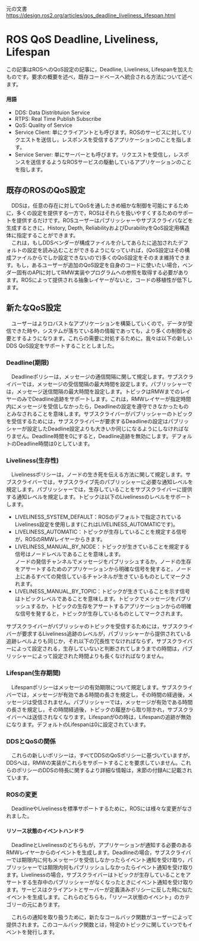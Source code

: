 元の文書  
https://design.ros2.org/articles/qos_deadline_liveliness_lifespan.html

# ROS QoS Deadline, Liveliness, Lifespan

この記事はROSへのQoS設定の記事に，Deadline, Liveliness, Lifespanを加えたものです。要求の概要を述べ，既存コードベースへ統合される方法について述べます。

#### 用語

- DDS: Data Distribtuion Service
- RTPS: Real Time Publish Subscribe
- QoS: Quality of Service
- Service Client: 単にクライアントとも呼びます。ROSのサービスに対してリクエストを送信し，レスポンスを受信するアプリケーションのことを指します。
- Service Server: 単にサーバーとも呼びます。リクエストを受信し，レスポンスを送信するようなROSサービスの駆動しているアプリケーションのことを指します。

## 既存のROSのQoS設定

　DDSは，任意の存在に対してQoSを通したきめ細かな制御を可能にするために，多くの設定を提供する一方で，ROSはそれらを扱いやすくするためのサポートを提供するだけです。ROSユーザーはパブリッシャーやサブスクライバなどを生成するときに，History, Depth, ReliabilityおよびDurabilityをQoS設定用構造体に指定することができます。  
　これは，もしDDSベンダーが構成ファイルを介してあらたに追加されたデフォルトの設定を読み込むことができるようになっていれば，(QoS設定はその構成ファイルからでしか設定できないので)多くのQoS設定をそのまま維持できます。もし，あるユーザーが追加のQoS設定を自身のコードに使いたい場合，ベンダー固有のAPIに対してRMW実装やプログラムへの参照を取得する必要があります。ROSによって提供される抽象レイヤーがないと，コードの移植性が低下します。

## 新たなQoS設定

　ユーザーはよりロバストなアプリケーションを構築していくので，データが受信できた時や，システムが落ちている時の情報であっても，より多くの制御を必要とするようになります。これらの需要に対処するために，我々は以下の新しいDDS QoS設定をサポートすることとしました。

### Deadline(期限)

　Deadlineポリシーは，メッセージの通信間隔に関して規定します。サブスクライバーでは，メッセージの受信間隔の最大時間を設定します。パブリッシャーでは，メッセージ送信間隔の最大時間を設定します。トピックはRMWまでのレイヤーのみでDeadline追跡をサポートします。これは，RMWレイヤーが指定時間内にメッセージを受信しなかったら，Deadlineの設定を遵守できなかったものとみなされることを意味します。サブスクライバーがパブリッシャーのトピックを受信するためには，サブスクライバーが要求するDeadlineの設定はパブリッシャーが設定したDeadline設定よりも大きいか同じになるようにしなければなりません。Deadline時間を0にすると，Deadline追跡を無効にします。デフォルトのDeadline時間は0としています。

### Liveliness(生存性)

　Livelinessポリシーは，ノードの生き死を伝える方法に関して規定します。サブスクライバーでは，サブスクライブ先のパブリッシャーに必要な通知レベルを規定します。パブリッシャーでは，生存していることをサブスクライバーに提供する通知レベルを規定します。トピックは以下のLivelinessのレベルをサポートします。

- LIVELINESS_SYSTEM_DEFAULT：ROSのデフォルトで指定されているLiveliness設定を使用します(これはLIVELINESS_AUTOMATICです)。
- LIVELINESS_AUTOMATIC：トピックが生存していることを規定する信号が，ROSのRMWレイヤーからきます。
- LIVELINESS_MANUAL_BY_NODE：トピックが生きていることを規定する信号はノードレベルであることを意味します。  
ノードの発信チャンネルでメッセージをパブリッシュするか，ノードの生存をアサートするためのアプリケーションから明確な信号を発すると，ノード上にあるすべての発信しているチャンネルが生きているものとしてマークされます。
- LIVELINESS_MANUAL_BY_TOPIC：トピックが生きていることを示す信号はトピックレベルであることを意味します。トピックでメッセージをパブリッシュするか，トピックの生存をアサートするアプリケーションからの明確な信号を発すると，トピックが生存しているものとしてマークされます。

サブスクライバーがパブリッシャのトピックを受信するためには，サブスクライバーが要求するLiveliness追跡のレベルが，パブリッシャーから提供されている追跡レベルよりも同じか，それ以下の冗長性でなければならず，サブスクライバーによって設定される，生存していないと判断されてしまうまでの時間は，パブリッシャーによって設定された時間よりも長くなければなりません。

### Lifespan(生存期間)

　Lifespanポリシーはメッセージの有効期限について規定します。サブスクライバーでは，メッセージが有効である時間の長さを規定し，その時間の経過後，メッセージは受信されません。パブリッシャーでは，メッセージが有効である時間の長さを規定し，その時間経過後，トピックの履歴から取り除かれ，サブスクライバーヘは送信されなくなります。Lifespanが0の時は，Lifespanの追跡が無効になります。デフォルトのLifespanは0に設定されています。

### DDSとQoSの関係

　これらの新しいポリシーは，すべてDDSのQoSポリシーに基づいていますが，DDSへは，RMWの実装がこれらをサポートすることを要求していません。これらのポリシーのDDSの特長に関するより詳細な情報は，末節の付録Aに記載されています。

### ROSの変更

　DeadlineやLivelinessを標準サポートするために，ROSには様々な変更がなされました。

#### リソース状態のイベントハンドラ

　DeadlineとLivelinessのどちらもが，アプリケーションが通知する必要のあるRMWレイヤーからのイベントを生成します。Deadlineの場合，サブスクライバーでは期限内に何もメッセージを受信しなかったらイベント通知を受け取り，パブリッシャーでは期限内何もパブリッシュしなかったらイベント通知を受け取ります。Livelinessの場合，サブスクライバーはトピックが生存していることをアサートする生存中のパブリッシャーがなくなったときにイベント通知を受け取ります。サービスはクライアントとサーバーが定義済みポリシーに反した時に似たイベントを生成します。これらのどちらも，「リソース状態のイベント」のカテゴリーの元にあります。

　これらの通知を取り扱うために，新たなコールバック関数がユーザーによって提供されます。このコールバック関数とは，特定のトピックに関していつでもイベントを発行します。